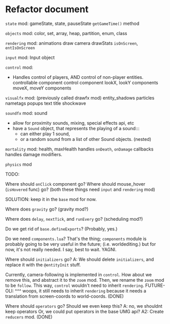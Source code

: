 

# Refactor document

`state` mod:
gameState, state, pauseState
`getGameTime()` method



`objects` mod:
color, set, array, heap, partition, enum, class




`rendering` mod:
animations
draw
camera
drawStats
`isOnScreen`, `entIsOnScreen`




`input` mod:
Input object



`control` mod:
- Handles control of players, AND control of non-player entities.
controllable component
control component
lookX, lookY components
moveX, moveY components



`visualfx` mod: (previously called drawfx mod)
entity_shadows
particles
nametags
popups
text
title
shockwave


`soundfx` mod:
sound
- allow for proximity sounds, mixing, special effects api, etc
- have a `Sound` object, that represents the playing of a sound:::
    - can either play 1 sound,
    - or a random sound from a list of other Sound objects.  (nested)



`mortality` mod:
health, maxHealth
handles `onDeath`, `onDamage` callbacks
handles damage modifiers.



`physics` mod






TODO:

Where should `onClick` component go?
Where should mouse_hover (`isHovered` func) go?
(both these things need `input` and `rendering` mod)

SOLUTION: keep it in the `base` mod for now.



Where does `gravity` go? (gravity mod?)



Where does `delay`, `nextTick`, and `runEvery` go? 
(scheduling mod?)



Do we get rid of `base.defineExports`?
(Probably, yes.)



Do we need `components.lua`?
That's the thing; `components` module is probably going to be very useful
in the future; (i.e. worldediting.)
but for now, it's not really needed.
I say, best to wait. YAGNI.



Where should `initializers` go?
A: We should delete `initializers`, and replace it with 
the `@entityInit` stuff.






















Currently, camera-following is implemented in `control`.
How about we remove this, and abstract it to the `zoom` mod.
Then, we rename the `zoom` mod to be `follow`.
This way, `control` wouldn't need to inherit `rendering`.
FUTURE-OLI: ^^^ woops, it still needs to inherit `rendering` because
it needs a translation from screen-coords to world-coords.
(DONE)



Where should `operators` go? Should we even keep this?
A: no, we shouldnt keep operators
Or, we could put operators in the base UMG api?
A2: Create `reducers` mod.
(DONE)

